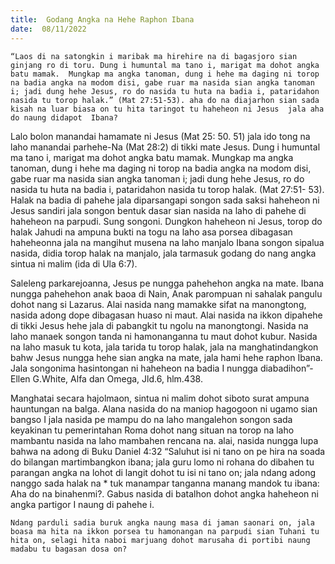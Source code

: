 ```yaml
---
title:  Godang Angka na Hehe Raphon Ibana
date:  08/11/2022
---
```


`“Laos di na satongkin i maribak ma hirehire na di bagasjoro sian ginjang ro di toru. Dung i humuntal ma tano i, marigat ma dohot angka batu mamak.  Mungkap ma angka tanoman, dung i hehe ma daging ni torop na badia angka na modom disi, gabe ruar ma nasida sian angka tanoman i; jadi dung hehe Jesus, ro do nasida tu huta na badia i, pataridahon nasida tu torop halak.” (Mat 27:51-53). aha do na diajarhon sian sada kisah na luar biasa on tu hita taringot tu haheheon ni Jesus  jala aha do naung didapot  Ibana?`

Lalo bolon manandai hamamate ni Jesus (Mat 25: 50. 51) jala ido tong na laho manandai parhehe-Na (Mat 28:2) di tikki mate Jesus. Dung i humuntal ma tano i, marigat ma dohot angka batu mamak. Mungkap ma angka tanoman, dung i hehe ma daging ni torop na badia angka na modom disi, gabe ruar ma nasida sian angka tanoman i; jadi dung hehe Jesus, ro do nasida tu huta na badia i, pataridahon nasida tu torop halak. (Mat 27:51- 53). Halak na badia di pahehe  jala diparsangapi songon sada saksi haheheon  ni Jesus sandiri jala songon bentuk dasar sian nasida na laho di pahehe di haheheon na parpudi. Sung songoni. Dungkon haheheon ni Jesus, torop do halak Jahudi na ampuna bukti na togu na laho asa porsea dibagasan haheheonna  jala na mangihut musena na laho manjalo Ibana songon  sipalua nasida, didia torop halak na manjalo, jala tarmasuk godang do nang  angka sintua ni malim (ida di Ula 6:7).

Saleleng parkarejoanna, Jesus pe nungga pahehehon angka na mate. Ibana nungga pahehehon anak baoa di Nain, Anak parompuan ni sahalak pangulu dohot nang si Lazarus. Alai nasida nang mamakke sifat na manongtong, nasida adong dope dibagasan huaso ni maut. Alai nasida na ikkon dipahehe di tikki Jesus hehe jala di pabangkit tu ngolu na manongtongi. Nasida na laho manaek songon tanda ni hamonanganna tu maut dohot kubur. Nasida na laho masuk tu kota, jala tarida tu torop halak, jala na manghatindangkon bahw Jesus nungga hehe sian angka na mate, jala hami hehe raphon Ibana. Jala songonima hasintongan ni haheheon na badia I nungga diabadihon”- Ellen G.White, Alfa dan Omega, Jld.6, hlm.438.

Manghatai secara hajolmaon, sintua ni malim dohot siboto surat ampuna hauntungan na balga. Alana nasida do na maniop hagogoon ni ugamo sian bangso I jala nasida pe mampu do na laho mangalehon songon sada keyakinan tu pemerintahan Roma dohot nang situan na torop na laho mambantu nasida na laho mambahen rencana na. alai, nasida nungga lupa bahwa na adong di Buku Daniel 4:32 “Saluhut isi ni tano on pe hira na soada do bilangan martimbangkon ibana; jala guru lomo ni rohana do dibahen tu parangan angka na lohot di langit dohot tu isi ni tano on; jala ndang adong nanggo sada halak na * tuk manampar tanganna manang mandok tu ibana: Aha do na binahenmi?. Gabus nasida di batalhon dohot angka haheheon ni angka partigor I naung di pahehe i.

`Ndang parduli sadia buruk angka naung masa di jaman saonari on, jala boasa ma hita na ikkon porsea tu hamonangan na parpudi sian Tuhani tu hita on, selagi hita naboi marjuang dohot marusaha di portibi naung madabu tu bagasan dosa on?`